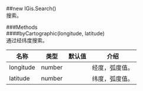 ##new IGis.Search()  
搜索。  
  
###Methods  
####byCartographic(longitude, latitude)  
通过经纬度搜索。  
  
  
名称|类型|默认值|介绍  
-|-|-|-   
longitude| number| |经度，弧度值。  
latitude| number ||纬度，弧度值。